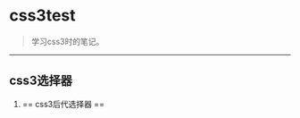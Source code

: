 # css3test

> 学习css3时的笔记。


--------------------------------------------

## css3选择器

1.  == css3后代选择器 ==

